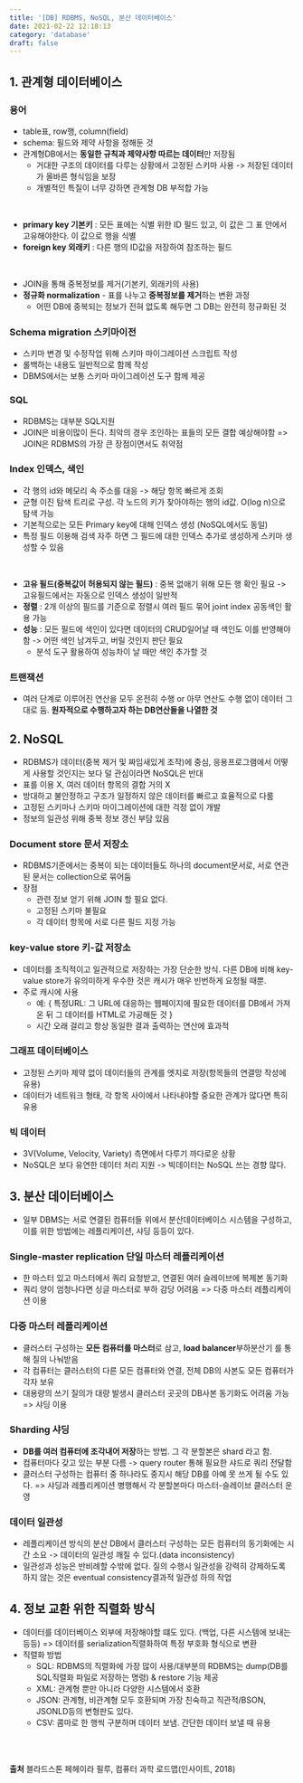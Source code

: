 ```yaml
---
title: '[DB] RDBMS, NoSQL, 분산 데이터베이스'
date: 2021-02-22 12:18:13
category: 'database'
draft: false
---
```


<p>

## 1. 관계형 데이터베이스

### 용어
- table표, row행, column(field)
- schema: 필드와 제약 사항을 정해둔 것
- 관계형DB에서는 **동일한 규칙과 제약사항 따르는 데이터**만 저장됨 
  - 거대한 구조의 데이터를 다루는 상황에서 고정된 스키마 사용 -> 저장된 데이터가 올바른 형식임을 보장 
  - 개별적인 특질이 너무 강하면 관계형 DB 부적합 가능
  
<br />

- **primary key 기본키** : 모든 표에는 식별 위한 ID 필드 있고, 이 값은 그 표 안에서 고유해야한다. 이 값으로 행을 식별
- **foreign key 외래키** : 다른 행의 ID값을 저장하여 참조하는 필드
  
<br />

- JOIN을 통해 중복정보를 제거(기본키, 외래키의 사용)
- **정규화 normalization** - 표를 나누고 **중복정보를 제거**하는 변환 과정
  - 어떤 DB에 중복되는 정보가 전혀 없도록 해두면 그 DB는 완전히 정규화된 것

### Schema migration 스키마이전
- 스키마 변경 및 수정작업 위해 스키마 마이그레이션 스크립트 작성
- 롤백하는 내용도 일반적으로 함께 작성
- DBMS에서는 보통 스키마 마이그레이션 도구 함께 제공

### SQL
- RDBMS는 대부분 SQL지원
- JOIN은 비용이많이 든다. 최악의 경우 조인하는 표들의 모든 결합 예상해야함 => JOIN은 RDBMS의 가장 큰 장점이면서도 취약점

### Index 인덱스, 색인
- 각 행의 id와 메모리 속 주소를 대응 -> 해당 항목 빠르게 조회
- 균형 이진 탐색 트리로 구성. 각 노드의 키가 찾아야하는 행의 id값. O(log n)으로 탐색 가능
- 기본적으로는 모든 Primary key에 대해 인덱스 생성 (NoSQL에서도 동일)
- 특정 필드 이용해 검색 자주 하면 그 필드에 대한 인덱스 추가로 생성하게 스키마 생성할 수 있음
  
<br />

- **고유 필드(중복값이 허용되지 않는 필드)** : 중복 없애기 위해 모든 행 확인 필요 -> 고유필드에서는 자동으로 인덱스 생성이 일반적
- **정렬** : 2개 이상의 필드를 기준으로 정렬시 여러 필드 묶어 joint index 공동색인 활용 가능
- **성능** : 모든 필드에 색인이 있다면 데이터의 CRUD일어날 때 색인도 이를 반영해야함 -> 어떤 색인 남겨두고, 버릴 것인지 판단 필요
  - 분석 도구 활용하여 성능차이 날 때만 색인 추가할 것

### 트랜잭션 
- 여러 단계로 이루어진 연산을 모두 온전히 수행 or 아무 연산도 수행 없이 데이터 그대로 둠. **원자적으로 수행하고자 하는 DB연산들을 나열한 것**

## 2. NoSQL
- RDBMS가 데이터(중복 제거 및 짜임새있게 조작)에 중심, 응용프로그램에서 어떻게 사용할 것인지는 보다 덜 관심이라면 NoSQL은 반대
- 표를 이용 X, 여러 데이터 항목의 결합 거의 X
- 방대하고 불안정하고 구조가 일정하지 않은 데이터를 빠르고 효율적으로 다룸
- 고정된 스키마나 스키마 마이그레이션에 대한 걱정 없이 개발
- 정보의 일관성 위해 중복 정보 갱신 부담 있음

### Document store 문서 저장소 
- RDBMS기준에서는 중복이 되는 데이터들도 하나의 document문서로, 서로 연관된 문서는 collection으로 묶어둠
- 장점
  - 관련 정보 얻기 위해 JOIN 할 필요 없다.
  - 고정된 스키마 불필요
  - 각 데이터 항목에 서로 다른 필드 지정 가능

### key-value store 키-값 저장소
- 데이터를 조직적이고 일관적으로 저장하는 가장 단순한 방식. 다른 DB에 비해 key-value store가 유의미하게 우수한 것은 캐시가 매우 빈번하게 요청될 때뿐.
- 주로 캐시에 사용
  - 예: { 특정URL: 그 URL에 대응하는 웹페이지에 필요한 데이터를 DB에서 가져온 뒤 그 데이터를 HTML로 가공해둔 것 }
  - 시간 오래 걸리고 항상 동일한 결과 출력하는 연산에 효과적  

### 그래프 데이터베이스
- 고정된 스키마 제약 없이 데이터들의 관계를 엣지로 저장(항목들의 연결망 작성에 유용)
- 데이터가 네트워크 형태, 각 항목 사이에서 나타내야할 중요한 관계가 많다면 특히 유용

### 빅 데이터
- 3V(Volume, Velocity, Variety) 측면에서 다루기 까다로운 상황
- NoSQL은 보다 유연한 데이터 처리 지원 -> 빅데이터는 NoSQL 쓰는 경향 많다.

## 3. 분산 데이터베이스
- 일부 DBMS는 서로 연결된 컴퓨터들 위에서 분산데이터베이스 시스템을 구성하고, 이를 위한 방법에는 레플리케이션, 샤딩 등등이 있다.
  
### Single-master replication 단일 마스터 레플리케이션
- 한 마스터 있고 마스터에서 쿼리 요청받고, 연결된 여러 슬레이브에 복제본 동기화 
- 쿼리 양이 엄청나다면 싱글 마스터로 부하 감당 어려움 => 다중 마스터 레플리케이션 이용
  
### 다중 마스터 레플리케이션
- 클러스터 구성하는 **모든 컴퓨터를 마스터**로 삼고, **load balancer**부하분산기 를 통해 질의 나눠받음
- 각 컴퓨터는 클러스터의 다른 모든 컴퓨터와 연결, 전체 DB의 사본도 모든 컴퓨터가 각자 보유
- 대용량의 쓰기 질의가 대량 발생시 클러스터 곳곳의 DB사본 동기화도 어려움 가능 => 샤딩 이용

### Sharding 샤딩
- **DB를 여러 컴퓨터에 조각내어 저장**하는 방법. 그 각 분할본은 shard 라고 함.
- 컴퓨터마다 갖고 있는 부분 다름 -> query router 통해 필요한 샤드로 쿼리 전달함
- 클러스터 구성하는 컴퓨터 중 하나라도 중지시 해당 DB를 아예 못 쓰게 될 수도 있다. => 샤딩과 레플리케이션 병행해서 각 분할본마다 마스터-슬레이브 클러스터 운영

### 데이터 일관성
- 레플리케이션 방식의 분산 DB에서 클러스터 구성하는 모든 컴퓨터의 동기화에는 시간 소요 -> 데이터의 일관성 깨질 수 있다.(data inconsistency)
- 일관성과 성능은 반비례할 수밖에 없다. 질의 수행시 일관성을 강력히 강제하도록 하지 않는 것은 eventual consistency결과적 일관성 하의 작업

## 4. 정보 교환 위한 직렬화 방식
- 데이터를 데이터베이스 외부에 저장해야할 떄도 있다. (백업, 다른 시스템에 보내는 등등) => 데이터를 serialization직렬화하여 특정 부호화 형식으로 변환
- 직렬화 방법
  - SQL: RDBMS의 직렬화에 가장 많이 사용/대부분의 RDBMS는 dump(DB를 SQL직렬화 파일로 저장하는 명령) & restore 기능 제공
  - XML: 관계형 뿐만 아니라 다양한 시스템에서 호환
  - JSON: 관계형, 비관계형 모두 호환되며 가장 친숙하고 직관적/BSON, JSONLD등의 변형판도 있다.
  - CSV: 콤마로 한 행씩 구분하며 데이터 보냄. 간단한 데이터 보낼 때 유용

<br />
<br />

**출처** 블라드스톤 페헤이라 필루, 컴퓨터 과학 로드맵(인사이트, 2018)

</p>
